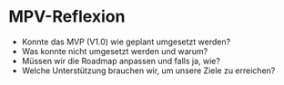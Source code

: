 # MPV-Reflexion #
- Konnte das MVP (V1.0) wie geplant umgesetzt werden?
- Was konnte nicht umgesetzt werden und warum?
- Müssen wir die Roadmap anpassen und falls ja, wie?
- Welche Unterstützung brauchen wir, um unsere Ziele zu erreichen?